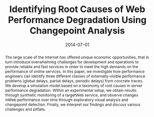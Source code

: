 ---
abstract: The large scale of the Internet has offered unique economic opportunities,
  that in turn introduce overwhelming challenges for development and operations to
  provide reliable and fast services in order to meet the high demands on the performance
  of online services. In this paper, we investigate how performance engineers can
  identify three different classes of externally-visible performance problems (global
  delays, partial delays, periodic delays) from concrete traces. We develop a simulation
  model based on a taxonomy of root causes in server performance degradation. Within
  an experimental setup, we obtain results through synthetic monitoring of a targetWeb
  service, and observe changes inWeb performance over time through exploratory visual
  analysis and changepoint detection. Finally, we interpret our findings and discuss
  various challenges and pitfalls.
authors:
- Jürgen Cito
- Dritan Suljoti
- Philipp Leitner
- Schahram Dustdar
date: '2014-07-01'
featured: false
publication_types:
- '0'
publishDate: '2014-07-01'
title: Identifying Root Causes of Web Performance Degradation Using Changepoint Analysis
url_pdf: ''
---